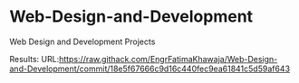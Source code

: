 # Web-Design-and-Development
Web Design and Development Projects

Results:
URL:https://raw.githack.com/EngrFatimaKhawaja/Web-Design-and-Development/commit/18e5f67666c9d16c440fec9ea61841c5d59af643
